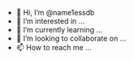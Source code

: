 - 👋 Hi, I’m @name1essdb
- 👀 I’m interested in ...
- 🌱 I’m currently learning ...
- 💞️ I’m looking to collaborate on ...
- 📫 How to reach me ...

<!---
name1essdb/name1essdb is a ✨ special ✨ repository because its `README.md` (this file) appears on your GitHub profile.
You can click the Preview link to take a look at your changes.
--->
